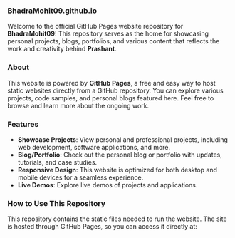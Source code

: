 ### BhadraMohit09.github.io

Welcome to the official GitHub Pages website repository for **BhadraMohit09**! This repository serves as the home for showcasing personal projects, blogs, portfolios, and various content that reflects the work and creativity behind **Prashant**.

### About

This website is powered by **GitHub Pages**, a free and easy way to host static websites directly from a GitHub repository. You can explore various projects, code samples, and personal blogs featured here. Feel free to browse and learn more about the ongoing work.

### Features

- **Showcase Projects**: View personal and professional projects, including web development, software applications, and more.
- **Blog/Portfolio**: Check out the personal blog or portfolio with updates, tutorials, and case studies.
- **Responsive Design**: This website is optimized for both desktop and mobile devices for a seamless experience.
- **Live Demos**: Explore live demos of projects and applications.

### How to Use This Repository

This repository contains the static files needed to run the website. The site is hosted through GitHub Pages, so you can access it directly at:

